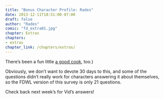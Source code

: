 ```yaml
---
title: "Bonus Character Profile: Rades"
date: 2013-12-11T18:51:00-07:00
draft: false
author: "Rades"
comic: "fd_extra01.jpg"
chapter: Extras
chapters:
- extras
chapter_link: /chapters/extras/
---
```


There’s been a fun little [a good cook](http://www.wowhead.com/achievement=7328), too.)


Obviously, we don’t want to devote 30 days to this, and some of the questions didn’t really work for characters answering it about themselves, so the FDWL version of this survey is only 21 questions.


Check back next week’s for Vid’s answers!

